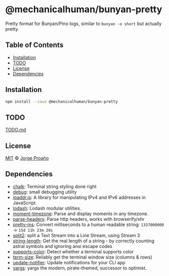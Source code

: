 <!--@h1([pkg.name])-->

# @mechanicalhuman/bunyan-pretty

<!--/@-->

<!--@pkg.description-->

Pretty format for Bunyan/Pino logs, similar to `bunyan -o short` but actually pretty.

<!--/@-->

## Table of Contents

-   [Installation](#installation)
-   [TODO](#todo)
-   [License](#license)
-   [Dependencies](#dependencies)

<!--@installation()-->

## Installation

```sh
npm install --save @mechanicalhuman/bunyan-pretty
```

<!--/@-->

## TODO

[TODO.md](TODO.md)

<!--@license()-->

## License

[MIT](./LICENSE) © [Jorge Proaño](https://www.hidden-node-problem.com)

<!--/@-->

<!--@dependencies()-->

## <a name="dependencies">Dependencies</a>

-   [chalk](https://github.com/chalk/chalk): Terminal string styling done right
-   [debug](https://github.com/visionmedia/debug): small debugging utility
-   [ipaddr.js](https://github.com/whitequark/ipaddr.js): A library for manipulating IPv4 and IPv6 addresses in JavaScript.
-   [lodash](https://github.com/lodash/lodash): Lodash modular utilities.
-   [moment-timezone](https://github.com/moment/moment-timezone): Parse and display moments in any timezone.
-   [parse-headers](https://github.com/kesla/parse-headers): Parse http headers, works with browserify/xhr
-   [pretty-ms](https://github.com/sindresorhus/pretty-ms): Convert milliseconds to a human readable string: `1337000000` → `15d 11h 23m 20s`
-   [split2](https://github.com/mcollina/split2): split a Text Stream into a Line Stream, using Stream 3
-   [string-length](https://github.com/sindresorhus/string-length): Get the real length of a string - by correctly counting astral symbols and ignoring ansi escape codes
-   [supports-color](https://github.com/chalk/supports-color): Detect whether a terminal supports color
-   [term-size](https://github.com/sindresorhus/term-size): Reliably get the terminal window size (columns & rows)
-   [update-notifier](https://github.com/yeoman/update-notifier): Update notifications for your CLI app
-   [yargs](https://github.com/yargs/yargs): yargs the modern, pirate-themed, successor to optimist.

<!--/@-->
